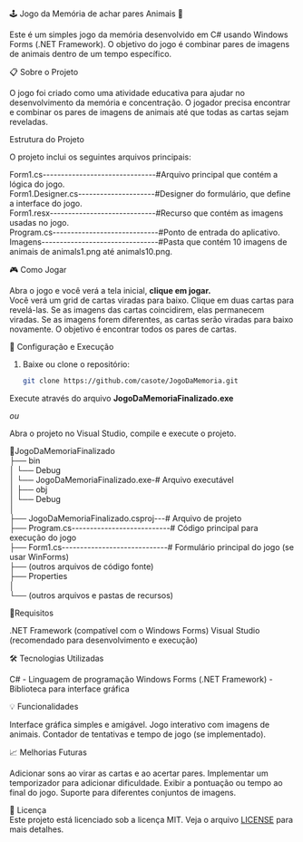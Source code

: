🕹️ Jogo da Memória de achar pares Animais 🦁 

Este é um simples jogo da memória desenvolvido em C# usando Windows Forms (.NET Framework). O objetivo do jogo é combinar pares de imagens de animais dentro de um tempo específico.

📋 Sobre o Projeto  

O jogo foi criado como uma atividade educativa para ajudar no desenvolvimento da memória e concentração. O jogador precisa encontrar e combinar os pares de imagens de animais até que todas as cartas sejam reveladas.

Estrutura do Projeto  

O projeto inclui os seguintes arquivos principais:

Form1.cs-------------------------------#Arquivo principal que contém a lógica do jogo.  
Form1.Designer.cs---------------------#Designer do formulário, que define a interface do jogo.  
Form1.resx-----------------------------#Recurso que contém as imagens usadas no jogo.  
Program.cs-----------------------------#Ponto de entrada do aplicativo.  
Imagens--------------------------------#Pasta que contém 10 imagens de animais de animals1.png até animals10.png.  

🎮 Como Jogar  

Abra o jogo e  você verá a tela inicial, **clique em jogar.**  
Você verá um grid de cartas viradas para baixo.
Clique em duas cartas para revelá-las.
Se as imagens das cartas coincidirem, elas permanecem viradas.
Se as imagens forem diferentes, as cartas serão viradas para baixo novamente.
O objetivo é encontrar todos os pares de cartas.

🚀 Configuração e Execução  

1. Baixe ou clone o repositório:
   ```bash
   git clone https://github.com/casote/JogoDaMemoria.git

Execute através do arquivo **JogoDaMemoriaFinalizado.exe**  

*ou*  

Abra o projeto no Visual Studio, compile e execute o projeto.  

📂JogoDaMemoriaFinalizado  
   ├── bin  
   │   └── Debug  
   │       └── JogoDaMemoriaFinalizado.exe-# Arquivo executável  
   │
   ├── obj  
   │   └── Debug  
   │  
   ├── JogoDaMemoriaFinalizado.csproj---# Arquivo de projeto  
   ├── Program.cs---------------------------# Código principal para execução do jogo  
   ├── Form1.cs-----------------------------# Formulário principal do jogo (se usar WinForms)  
   ├── (outros arquivos de código fonte)  
   ├── Properties  
   │     
   └── (outros arquivos e pastas de recursos)  

📝Requisitos  

.NET Framework (compatível com o Windows Forms)
Visual Studio (recomendado para desenvolvimento e execução)


🛠️ Tecnologias Utilizadas  

C# - Linguagem de programação
Windows Forms (.NET Framework) - Biblioteca para interface gráfica

💡 Funcionalidades  

Interface gráfica simples e amigável.
Jogo interativo com imagens de animais.
Contador de tentativas e tempo de jogo (se implementado).

📈 Melhorias Futuras  

Adicionar sons ao virar as cartas e ao acertar pares.
Implementar um temporizador para adicionar dificuldade.
Exibir a pontuação ou tempo ao final do jogo.
Suporte para diferentes conjuntos de imagens.

📄 Licença  
Este projeto está licenciado sob a licença MIT. Veja o arquivo [LICENSE](https://github.com/casote/JogoDaMemoria/blob/main/LICENSE.txt) para mais detalhes.
